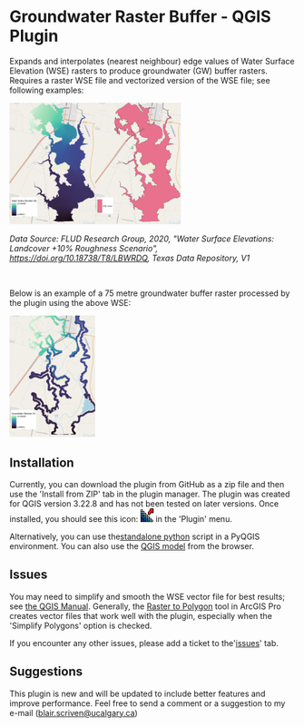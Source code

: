 # Groundwater Raster Buffer - QGIS Plugin

Expands and interpolates (nearest neighbour) edge values of Water Surface Elevation (WSE) rasters to produce groundwater (GW) buffer rasters. Requires a raster WSE file and vectorized version of the WSE file; see following examples:

<img src="img\WSE_a.png"  width=30% height=30%><img src="img\WSE_c.png"  width=30% height=30%>

*Data Source: FLUD Research Group, 2020, "Water Surface Elevations: Landcover +10% Roughness Scenario", https://doi.org/10.18738/T8/LBWRDQ, Texas Data Repository, V1*

<br>

Below is an example of a 75 metre groundwater buffer raster processed by the plugin using the above WSE:

<img src="img\WSE_b.png"  width=30% height=30%>

## Installation

Currently, you can download the plugin from GitHub as a zip file and then use the 'Install from ZIP' tab in the plugin manager. The plugin was created for QGIS version 3.22.8 and has not been tested on later versions. Once installed, you should see this icon: ![GW_Rast_icon](icon.png) in the 'Plugin' menu.

Alternatively, you can use the[standalone python](https://github.com/blairscriven/Groundwater-Buffer-Raster/tree/main/extra/stand_alone_script.py) script in a PyQGIS environment. You can also use the [QGIS model](https://github.com/blairscriven/Groundwater-Buffer-Raster/tree/main/extra/GroundWater_RasterBuffer.model3) from the browser.

## Issues

You may need to simplify and smooth the WSE vector file for best results; see [the QGIS Manual](https://docs.qgis.org/3.22/en/docs/user_manual/processing_algs/qgis/vectorgeometry.html?highlight=smooth#smooth). Generally, the [Raster to Polygon](https://pro.arcgis.com/en/pro-app/2.8/tool-reference/conversion/raster-to-polygon.htm) tool in ArcGIS Pro creates vector files that work well with the plugin, especially when the 'Simplify Polygons' option is checked.

If you encounter any other issues, please add a ticket to the'[issues](https://github.com/blairscriven/Groundwater-Buffer-Raster/issues)' tab.

## Suggestions

This plugin is new and will be updated to include better features and improve performance. Feel free to send a comment or a suggestion to my e-mail (blair.scriven@ucalgary.ca)